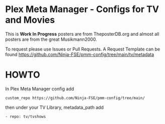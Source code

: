 # Plex Meta Manager - Configs for TV and Movies

This is **Work In Progress** posters are from TheposterDB.org and almost all posters are from the great Musikmann2000.

To request please use Issues or Pull Requests.
A Request Template can be found https://github.com/Ninja-FSE/pmm-config/tree/main/tv/metadata


# HOWTO

In Plex Meta Manager config add

```custom_repo https://github.com/Ninja-FSE/pmm-config/tree/main/```

then under your TV Library, metadata_path add

```- repo: tv/tvshows```